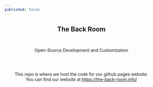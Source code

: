 ```yaml
---
published: false
---
```


<h2 align="center">The Back Room</h2><br />
<p align="center">Open-Source Development and Customization</p>
<br /><br />
<p align="center">This repo is where we host the code for our github pages website.
<br />You can find our website at <a href="https://the-back-room.info/" target="_blank">https://the-back-room.info/</a></p>